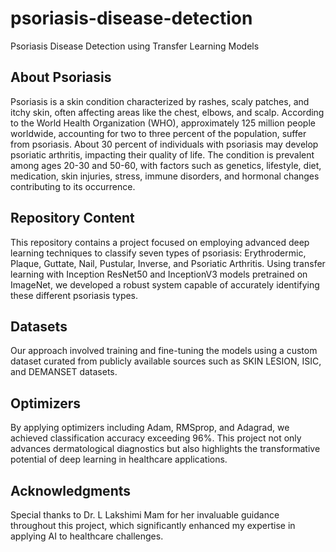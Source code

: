 # psoriasis-disease-detection
Psoriasis Disease Detection using Transfer Learning Models

## About Psoriasis
Psoriasis is a skin condition characterized by rashes, scaly patches, and itchy skin, often affecting areas like the chest, elbows, and scalp. According to the World Health Organization (WHO), approximately 125 million people worldwide, accounting for two to three percent of the population, suffer from psoriasis. About 30 percent of individuals with psoriasis may develop psoriatic arthritis, impacting their quality of life. The condition is prevalent among ages 20-30 and 50-60, with factors such as genetics, lifestyle, diet, medication, skin injuries, stress, immune disorders, and hormonal changes contributing to its occurrence.

## Repository Content
This repository contains a project focused on employing advanced deep learning techniques to classify seven types of psoriasis: Erythrodermic, Plaque, Guttate, Nail, Pustular, Inverse, and Psoriatic Arthritis. Using transfer learning with Inception ResNet50 and InceptionV3 models pretrained on ImageNet, we developed a robust system capable of accurately identifying these different psoriasis types.

## Datasets
Our approach involved training and fine-tuning the models using a custom dataset curated from publicly available sources such as SKIN LESION, ISIC, and DEMANSET datasets.

## Optimizers
By applying optimizers including Adam, RMSprop, and Adagrad, we achieved classification accuracy exceeding 96%. This project not only advances dermatological diagnostics but also highlights the transformative potential of deep learning in healthcare applications.

## Acknowledgments
Special thanks to Dr. L Lakshimi Mam for her invaluable guidance throughout this project, which significantly enhanced my expertise in applying AI to healthcare challenges.

